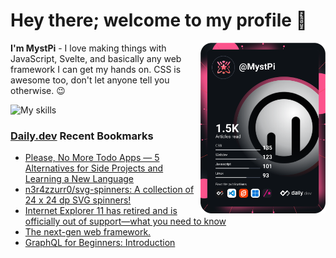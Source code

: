 # Hey there; welcome to my profile 👋

<a href="https://app.daily.dev/MystPi"><img src="https://github.com/MystPi/MystPi/blob/main/devcard.svg" width="200" alt="MystPi's Dev Card" align="right"/></a>

**I'm MystPi** - I love making things with JavaScript, Svelte, and basically any web framework I can get my hands on. CSS is awesome too, don't let anyone tell you otherwise. 😉

![My skills](https://skillicons.dev/icons?i=svelte,js,html,css,py,ruby,react,tailwind)

### [Daily.dev](https://daily.dev) Recent Bookmarks
<!-- daily.dev BOOKMARKS:START -->
- [Please, No More Todo Apps — 5 Alternatives for Side Projects and Learning a New Language](https://app.daily.dev/posts/lIhg3ZHX2?utm_source=rss&utm_medium=bookmarks&utm_campaign=Itr6mLfRdMms0HCyePtl9)
- [n3r4zzurr0/svg-spinners: A collection of 24 x 24 dp SVG spinners!](https://app.daily.dev/posts/Np12-hrxC?utm_source=rss&utm_medium=bookmarks&utm_campaign=Itr6mLfRdMms0HCyePtl9)
- [Internet Explorer 11 has retired and is officially out of support—what you need to know](https://app.daily.dev/posts/Uc4yrwdXs?utm_source=rss&utm_medium=bookmarks&utm_campaign=Itr6mLfRdMms0HCyePtl9)
- [The next-gen web framework.](https://app.daily.dev/posts/_5kr5epSN?utm_source=rss&utm_medium=bookmarks&utm_campaign=Itr6mLfRdMms0HCyePtl9)
- [GraphQL for Beginners: Introduction](https://app.daily.dev/posts/y10gRC7KL?utm_source=rss&utm_medium=bookmarks&utm_campaign=Itr6mLfRdMms0HCyePtl9)
<!-- daily.dev BOOKMARKS:END -->

